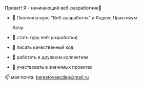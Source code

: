 Привет! Я - начинающий веб-разработчик👋

- 🔭 Окончила курс "Веб-разработчк" в Яндекс.Практикум
  
  Хочу:
- 🥇 стать гуру веб-разработки)
- 🌱 писать качественный код
- 👯 работать в дружном коллективе
- 🧨 участвовать в значимых проектах

📫 моя почта: berestovaecdep@mail.ru


